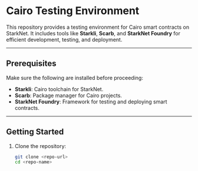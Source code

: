 # Cairo Testing Environment

This repository provides a testing environment for Cairo smart contracts on StarkNet. It includes tools like **Starkli**, **Scarb**, and **StarkNet Foundry** for efficient development, testing, and deployment.

---

## Prerequisites

Make sure the following are installed before proceeding:

- **Starkli**: Cairo toolchain for StarkNet.
- **Scarb**: Package manager for Cairo projects.
- **StarkNet Foundry**: Framework for testing and deploying smart contracts.

---

## Getting Started

1. Clone the repository:
   ```bash
   git clone <repo-url>
   cd <repo-name>
   ```
